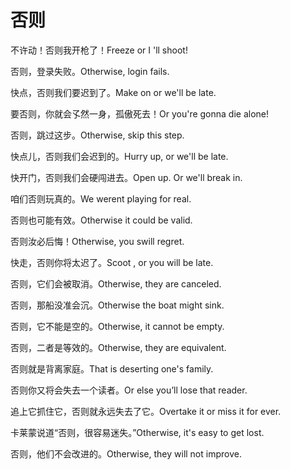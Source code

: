 # 否则

<p><span class="chinese">不许动！否则我开枪了！</span><span class="english">Freeze or I 'll shoot!</span></p>

<p><span class="chinese">否则，登录失败。</span><span class="english">Otherwise, login fails.</span></p>

<p><span class="chinese">快点，否则我们要迟到了。</span><span class="english">Make on or we'll be late.</span></p>

<p><span class="chinese">要否则，你就会孓然一身，孤傲死去！</span><span class="english">Or you're gonna die alone!</span></p>

<p><span class="chinese">否则，跳过这步。</span><span class="english">Otherwise, skip this step.</span></p>

<p><span class="chinese">快点儿，否则我们会迟到的。</span><span class="english">Hurry up, or we'll be late.</span></p>

<p><span class="chinese">快开门，否则我们会硬闯进去。</span><span class="english">Open up. Or we'll break in.</span></p>

<p><span class="chinese">咱们否则玩真的。</span><span class="english">We werent playing for real.</span></p>

<p><span class="chinese">否则也可能有效。</span><span class="english">Otherwise it could be valid.</span></p>

<p><span class="chinese">否则汝必后悔！</span><span class="english">Otherwise, you swill regret.</span></p>

<p><span class="chinese">快走，否则你将太迟了。</span><span class="english">Scoot , or you will be late.</span></p>

<p><span class="chinese">否则，它们会被取消。</span><span class="english">Otherwise, they are canceled.</span></p>

<p><span class="chinese">否则，那船没准会沉。</span><span class="english">Otherwise the boat might sink.</span></p>

<p><span class="chinese">否则，它不能是空的。</span><span class="english">Otherwise, it cannot be empty.</span></p>

<p><span class="chinese">否则，二者是等效的。</span><span class="english">Otherwise, they are equivalent.</span></p>

<p><span class="chinese">否则就是背离家庭。</span><span class="english">That is deserting one's family.</span></p>

<p><span class="chinese">否则你又将会失去一个读者。</span><span class="english">Or else you’ll lose that reader.</span></p>

<p><span class="chinese">追上它抓住它，否则就永远失去了它。</span><span class="english">Overtake it or miss it for ever.</span></p>

<p><span class="chinese">卡莱蒙说道“否则，很容易迷失。”</span><span class="english">Otherwise, it's easy to get lost.</span></p>

<p><span class="chinese">否则，他们不会改进的。</span><span class="english">Otherwise, they will not improve.</span></p>

